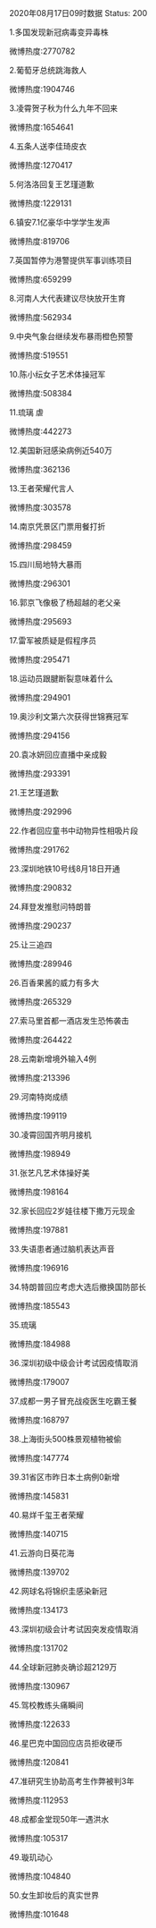 2020年08月17日09时数据
Status: 200

1.多国发现新冠病毒变异毒株

微博热度:2770782

2.葡萄牙总统跳海救人

微博热度:1904746

3.凌霄贺子秋为什么九年不回来

微博热度:1654641

4.五条人送李佳琦皮衣

微博热度:1270417

5.何洛洛回复王艺瑾道歉

微博热度:1229131

6.镇安7.1亿豪华中学学生发声

微博热度:819706

7.英国暂停为港警提供军事训练项目

微博热度:659299

8.河南人大代表建议尽快放开生育

微博热度:562934

9.中央气象台继续发布暴雨橙色预警

微博热度:519551

10.陈小纭女子艺术体操冠军

微博热度:508384

11.琉璃 虐

微博热度:442273

12.美国新冠感染病例近540万

微博热度:362136

13.王者荣耀代言人

微博热度:303578

14.南京凭景区门票用餐打折

微博热度:298459

15.四川局地特大暴雨

微博热度:296301

16.郭京飞像极了杨超越的老父亲

微博热度:295693

17.雷军被质疑是假程序员

微博热度:295471

18.运动员跟腱断裂意味着什么

微博热度:294901

19.奥沙利文第六次获得世锦赛冠军

微博热度:294156

20.袁冰妍回应直播中亲成毅

微博热度:293391

21.王艺瑾道歉

微博热度:292996

22.作者回应童书中动物异性相吸片段

微博热度:291762

23.深圳地铁10号线8月18日开通

微博热度:290832

24.拜登发推慰问特朗普

微博热度:290237

25.让三追四

微博热度:289946

26.百香果酱的威力有多大

微博热度:265329

27.索马里首都一酒店发生恐怖袭击

微博热度:264422

28.云南新增境外输入4例

微博热度:213396

29.河南特岗成绩

微博热度:199119

30.凌霄回国齐明月接机

微博热度:198949

31.张艺凡艺术体操好美

微博热度:198164

32.家长回应2岁娃往楼下撒万元现金

微博热度:197881

33.失语患者通过脑机表达声音

微博热度:196916

34.特朗普回应考虑大选后撤换国防部长

微博热度:185543

35.琉璃

微博热度:184988

36.深圳初级中级会计考试因疫情取消

微博热度:179007

37.成都一男子冒充战疫医生吃霸王餐

微博热度:168797

38.上海街头500株景观植物被偷

微博热度:147774

39.31省区市昨日本土病例0新增

微博热度:145831

40.易烊千玺王者荣耀

微博热度:140715

41.云游向日葵花海

微博热度:139702

42.网球名将锦织圭感染新冠

微博热度:134173

43.深圳初级会计考试因突发疫情取消

微博热度:131702

44.全球新冠肺炎确诊超2129万

微博热度:130967

45.驾校教练头痛瞬间

微博热度:122633

46.星巴克中国回应店员拒收硬币

微博热度:120841

47.准研究生协助高考生作弊被判3年

微博热度:112953

48.成都金堂现50年一遇洪水

微博热度:105317

49.璇玑动心

微博热度:104840

50.女生卸妆后的真实世界

微博热度:101648

